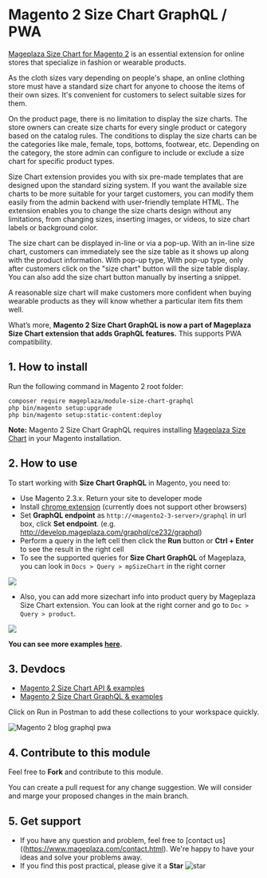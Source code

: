 # Magento 2 Size Chart GraphQL / PWA 

[Mageplaza Size Chart for Magento 2](https://www.mageplaza.com/magento-2-size-chart/) is an essential extension for online stores that specialize in fashion or wearable products. 

As the cloth sizes vary depending on people's shape, an online clothing store must have a standard size chart for anyone to choose the items of their own sizes. It's convenient for customers to select suitable sizes for them. 

On the product page, there is no limitation to display the size charts. The store owners can create size charts for every single product or category based on the catalog rules. The conditions to display the size charts can be the categories like male, female, tops, bottoms, footwear, etc. Depending on the category, the store admin can configure to include or exclude a size chart for specific product types. 

Size Chart extension provides you with six pre-made templates that are designed upon the standard sizing system. If you want the available size charts to be more suitable for your target customers, you can modify them easily from the admin backend with user-friendly template HTML. The extension enables you to change the size charts design without any limitations, from changing sizes, inserting images, or videos, to size chart labels or background color. 

The size chart can be displayed in-line or via a pop-up. With an in-line size chart, customers can immediately see the size table as it shows up along with the product information. With pop-up type, With pop-up type, only after customers click on the "size chart" button will the size table display. You can also add the size chart button manually by inserting a snippet. 

A reasonable size chart will make customers more confident when buying wearable products as they will know whether a particular item fits them well. 

What’s more, **Magento 2 Size Chart GraphQL is now a part of Mageplaza Size Chart extension that adds GraphQL features.** This supports PWA compatibility. 

## 1. How to install
Run the following command in Magento 2 root folder:

```
composer require mageplaza/module-size-chart-graphql
php bin/magento setup:upgrade
php bin/magento setup:static-content:deploy
```

**Note:**
Magento 2 Size Chart GraphQL requires installing [Mageplaza Size Chart](https://www.mageplaza.com/magento-2-size-chart/) in your Magento installation. 

## 2. How to use

To start working with **Size Chart GraphQL** in Magento, you need to:

- Use Magento 2.3.x. Return your site to developer mode
- Install [chrome extension](https://chrome.google.com/webstore/detail/chromeiql/fkkiamalmpiidkljmicmjfbieiclmeij?hl=en) (currently does not support other browsers)
- Set **GraphQL endpoint** as `http://<magento2-3-server>/graphql` in url box, click **Set endpoint**. (e.g. http://develop.mageplaza.com/graphql/ce232/graphql)
- Perform a query in the left cell then click the **Run** button or **Ctrl + Enter** to see the result in the right cell
- To see the supported queries for **Size Chart GraphQL** of Mageplaza, you can look in `Docs > Query > mpSizeChart` in the right corner

![](https://i.imgur.com/br9go6o.png)

- Also, you can add more sizechart info into product query by Mageplaza Size Chart extension. You can look at the right corner and go to `Doc > Query > product`.

![](https://i.imgur.com/LUE5YsU.png)


**You can see more examples [here](https://documenter.getpostman.com/view/5187684/SzKQz1Sq?version=latest).**

## 3. Devdocs
- [Magento 2 Size Chart API & examples](https://documenter.getpostman.com/view/10589000/SzRxXqxc?version=latest)
- [Magento 2 Size Chart GraphQL & examples](https://documenter.getpostman.com/view/10589000/SzRxXr2t?version=latest)

Click on Run in Postman to add these collections to your workspace quickly.

![Magento 2 blog graphql pwa](https://i.imgur.com/lhsXlUR.gif)

## 4. Contribute to this module
Feel free to **Fork** and contribute to this module. 

You can create a pull request for any change suggestion. We will consider and marge your proposed changes in the main branch. 

## 5. Get support 
- If you have any question and problem, feel free to [contact us]((https://www.mageplaza.com/contact.html). We're happy to have your ideas and solve your problems away. 
- If you find this post practical, please give it a **Star** ![star](https://i.imgur.com/S8e0ctO.png)

